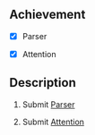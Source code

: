 ## Achievement



- [x] Parser

- [x] Attention 




## Description



1. Submit [Parser](https://cs50.harvard.edu/ai/2024/projects/6/parser/)

2. Submit [Attention](https://cs50.harvard.edu/ai/2024/projects/6/attention/)
